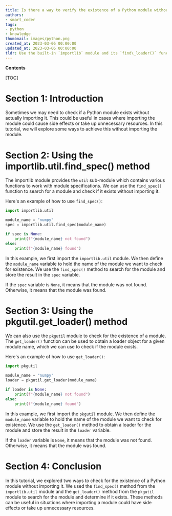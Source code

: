 ```yaml
---
title: Is there a way to verify the existence of a Python module without having to import it?
authors:
- smart_coder
tags:
- python
- knowledge
thumbnail: images/python.png
created_at: 2023-03-06 00:00:00
updated_at: 2023-03-06 00:00:00
tldr: Use the built-in `importlib` module and its `find\_loader()` function to check if a module exists without importing it.
---
```


**Contents**

[TOC]

# Section 1: Introduction

Sometimes we may need to check if a Python module exists without actually importing it. This could be useful in cases where importing the module could cause side effects or take up unnecessary resources. In this tutorial, we will explore some ways to achieve this without importing the module.

# Section 2: Using the importlib.util.find_spec() method

The importlib module provides the `util` sub-module which contains various functions to work with module specifications. We can use the `find_spec()` function to search for a module and check if it exists without importing it.

Here's an example of how to use `find_spec()`:

```python
import importlib.util

module_name = "numpy"
spec = importlib.util.find_spec(module_name)

if spec is None:
    print(f"{module_name} not found")
else:
    print(f"{module_name} found")
```

In this example, we first import the `importlib.util` module. We then define the `module_name` variable to hold the name of the module we want to check for existence. We use the `find_spec()` method to search for the module and store the result in the `spec` variable. 

If the `spec` variable is `None`, it means that the module was not found. Otherwise, it means that the module was found.

# Section 3: Using the pkgutil.get_loader() method

We can also use the `pkgutil` module to check for the existence of a module. The `get_loader()` function can be used to obtain a loader object for a given module name, which we can use to check if the module exists.

Here's an example of how to use `get_loader()`:

```python
import pkgutil

module_name = "numpy"
loader = pkgutil.get_loader(module_name)

if loader is None:
    print(f"{module_name} not found")
else:
    print(f"{module_name} found")
```

In this example, we first import the `pkgutil` module. We then define the `module_name` variable to hold the name of the module we want to check for existence. We use the `get_loader()` method to obtain a loader for the module and store the result in the `loader` variable.

If the `loader` variable is `None`, it means that the module was not found. Otherwise, it means that the module was found.

# Section 4: Conclusion

In this tutorial, we explored two ways to check for the existence of a Python module without importing it. We used the `find_spec()` method from the `importlib.util` module and the `get_loader()` method from the `pkgutil` module to search for the module and determine if it exists. These methods can be useful in situations where importing a module could have side effects or take up unnecessary resources.
